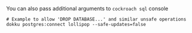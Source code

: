 You can also pass additional arguments to `cockroach sql` console

```shell
# Example to allow 'DROP DATABASE...' and similar unsafe operations
dokku postgres:connect lollipop --safe-updates=false
```
